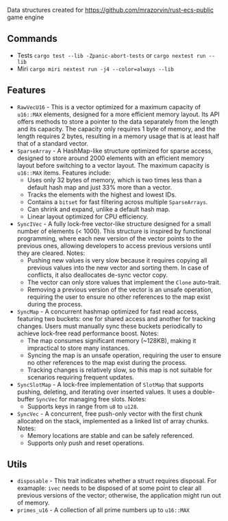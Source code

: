 Data structures created for https://github.com/mrazorvin/rust-ecs-public game engine

## Commands

- Tests `cargo test --lib -Zpanic-abort-tests` or `cargo nextest run --lib`
- Miri  `cargo miri nextest run -j4 --color=always --lib`

## Features

* `RawVecU16` - This is a vector optimized for a maximum capacity of `u16::MAX` elements, designed for a more efficient memory layout. Its API offers methods to store a pointer to the data separately from the length and its capacity. The capacity only requires 1 byte of memory, and the length requires 2 bytes, resulting in a memory usage that is at least half that of a standard vector.
* `SparseArray` - A HashMap-like structure optimized for sparse access, designed to store around 2000 elements with an efficient memory layout before switching to a vector layout. The maximum capacity is `u16::MAX` items. Features include:
    - Uses only 32 bytes of memory, which is two times less than a default hash map and just 33% more than a vector.
    - Tracks the elements with the highest and lowest IDs.
    - Contains a `bitset` for fast filtering across multiple `SparseArrays`.
    - Can shrink and expand, unlike a default hash map.
    - Linear layout optimized for CPU efficiency.
* `SyncIVec` - A fully lock-free vector-like structure designed for a small number of elements (< 1000). This structure is inspired by functional programming, where each new version of the vector points to the previous ones, allowing developers to access previous versions until they are cleared. Notes:
    - Pushing new values is very slow because it requires copying all previous values into the new vector and sorting them. In case of conflicts, it also deallocates de-sync vector copy.
    - The vector can only store values that implement the `Clone` auto-trait.
    - Removing a previous version of the vector is an unsafe operation, requiring the user to ensure no other references to the map exist during the process.
* `SyncMap` - A concurrent hashmap optimized for fast read access, featuring two buckets: one for shared access and another for tracking changes. Users must manually sync these buckets periodically to achieve lock-free read performance boost. Notes:
    - The map consumes significant memory (~128KB), making it impractical to store many instances.
    - Syncing the map is an unsafe operation, requiring the user to ensure no other references to the map exist during the process.
    - Tracking changes is relatively slow, so this map is not suitable for scenarios requiring frequent updates.
* `SyncSlotMap` - A lock-free implementation of `SlotMap` that supports pushing, deleting, and iterating over inserted values. It uses a double-buffer `SyncVec` for managing  free slots. Notes:
    - Supports keys in range from `u8` to `u128`.
* `SyncVec` - A concurrent, free push-only vector with the first chunk allocated on the stack, implemented as a linked list of array chunks. Notes:
    - Memory locations are stable and can be safely referenced.
    - Supports only push and reset operations.

## Utils

* `disposable` - This trait indicates whether a struct requires disposal. For examaple: `ivec` needs to be disposed of at some point to clear all previous versions of the vector; otherwise, the application might run out of memory.
* `primes_u16` - A collection of all prime numbers up to `u16::MAX`


